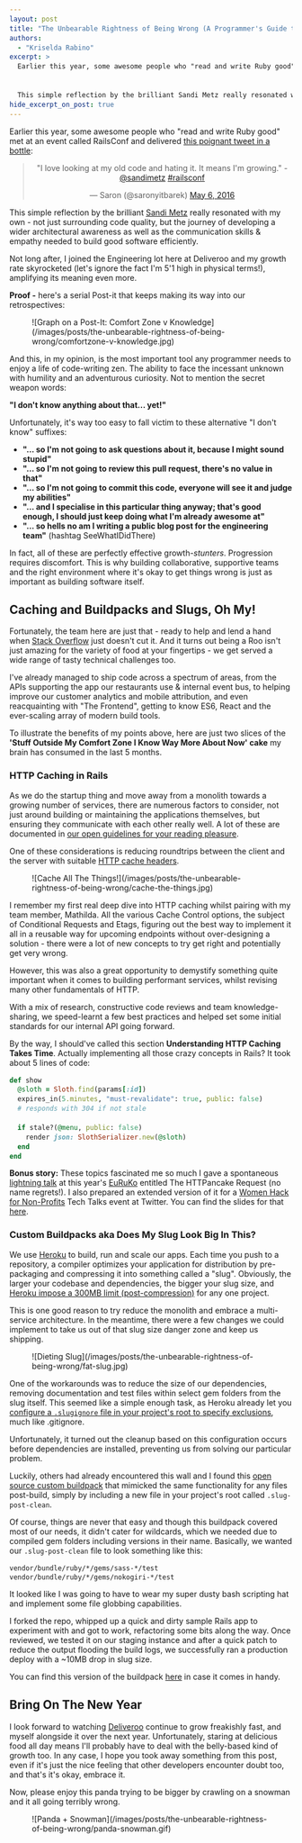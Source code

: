 ```yaml
---
layout: post
title: "The Unbearable Rightness of Being Wrong (A Programmer's Guide to Sanity)"
authors:
  - "Kriselda Rabino"
excerpt: >
  Earlier this year, some awesome people who "read and write Ruby good" met at an event called RailsConf and delivered this poignant tweet in a bottle: ***"I love looking at my old code and hating it. It means I'm growing."***


  This simple reflection by the brilliant Sandi Metz really resonated with my own - not just surrounding code quality, but the journey of developing a wider architectural awareness as well as the communication skills & empathy needed to build good software efficiently.
hide_excerpt_on_post: true
---
```


Earlier this year, some awesome people who "read and write Ruby good" met at an event called RailsConf and delivered [this poignant tweet in a bottle](https://twitter.com/saronyitbarek/status/728692957415538688):


<blockquote class="twitter-tweet" data-lang="en" align="center">
<p lang="en" dir="ltr">&quot;I love looking at my old code and hating it. It means I&#39;m growing.&quot; - <a href="https://twitter.com/sandimetz">@sandimetz</a> <a href="https://twitter.com/hashtag/railsconf?src=hash">#railsconf</a></p>&mdash; Saron (@saronyitbarek) <a href="https://twitter.com/saronyitbarek/status/728692957415538688">May 6, 2016</a>
</blockquote>
<script async src="//platform.twitter.com/widgets.js" charset="utf-8"></script>


This simple reflection by the brilliant [Sandi Metz](https://www.sandimetz.com) really resonated with my own - not just surrounding code quality, but the journey of developing a wider architectural awareness as well as the communication skills & empathy needed to build good software efficiently.

Not long after, I joined the Engineering lot here at Deliveroo and my growth rate skyrocketed (let's ignore the fact I'm 5'1 high in physical terms!), amplifying its meaning even more.

**Proof -** here's a serial Post-it that keeps making its way into our retrospectives:

<figure class="small">
![Graph on a Post-It: Comfort Zone v Knowledge](/images/posts/the-unbearable-rightness-of-being-wrong/comfortzone-v-knowledge.jpg)
</figure>

And this, in my opinion, is the most important tool any programmer needs to enjoy a life of code-writing zen. The ability to face the incessant unknown with humility and an adventurous curiosity. Not to mention the secret weapon words:

**"I don't know anything about that... yet!"**

Unfortunately, it's way too easy to fall victim to these alternative "I don't know" suffixes:

- **"... so I'm not going to ask questions about it, because I might sound stupid"**
- **"... so I'm not going to review this pull request, there's no value in that"**
- **"... so I'm not going to commit this code, everyone will see it and judge my abilities"**
- **"... and I specialise in this particular thing anyway; that's good enough, I should just keep doing what I'm already awesome at"**
- **"... so hells no am I writing a public blog post for the engineering team"** (hashtag SeeWhatIDidThere)

In fact, all of these are perfectly effective growth-*stunters*. Progression requires discomfort. This is why building collaborative, supportive teams and the right environment where it's okay to get things wrong is just as important as building software itself.

## Caching and Buildpacks and Slugs, Oh My!

Fortunately, the team here are just that - ready to help and lend a hand when [Stack Overflow](stackoverflow.com) just doesn't cut it. And it turns out being a Roo isn't just amazing for the variety of food at your fingertips - we get served a wide range of tasty technical challenges too.

I've already managed to ship code across a spectrum of areas, from the APIs supporting the app our restaurants use & internal event bus, to helping improve our customer analytics and mobile attribution, and even reacquainting with "The Frontend", getting to know ES6, React and the ever-scaling array of modern build tools.

To illustrate the benefits of my points above, here are just two slices of the **'Stuff Outside My Comfort Zone I Know Way More About Now' cake** my brain has consumed in the last 5 months.

### HTTP Caching in Rails

As we do the startup thing and move away from a monolith towards a growing number of services, there are numerous factors to consider, not just around building or maintaining the applications themselves, but ensuring they communicate with each other really well. A lot of these are documented in [our open guidelines for your reading pleasure](http://deliveroo.engineering/guidelines/api-design/).

One of these considerations is reducing roundtrips between the client and the server with suitable [HTTP cache headers](https://www.w3.org/Protocols/rfc2616/rfc2616-sec13.html).

<figure class="small">
![Cache All The Things!](/images/posts/the-unbearable-rightness-of-being-wrong/cache-the-things.jpg)
</figure>

I remember my first real deep dive into HTTP caching whilst pairing with my team member, Mathilda. All the various Cache Control options, the subject of Conditional Requests and Etags, figuring out the best way to implement it all in a reusable way for upcoming endpoints without over-designing a solution - there were a lot of new concepts to try get right and potentially get very wrong.

However, this was also a great opportunity to demystify something quite important when it comes to building performant services, whilst revising many other fundamentals of HTTP.

With a mix of research, constructive code reviews and team knowledge-sharing, we speed-learnt a few best practices and helped set some initial standards for our internal API going forward.

By the way, I should've called this section **Understanding HTTP Caching Takes Time**. Actually implementing all those crazy concepts in Rails? It took about 5 lines of code:

```ruby
def show
  @sloth = Sloth.find(params[:id])
  expires_in(5.minutes, "must-revalidate": true, public: false)
  # responds with 304 if not stale

  if stale?(@menu, public: false)
    render json: SlothSerializer.new(@sloth)
  end
end
```

**Bonus story:** These topics fascinated me so much I gave a spontaneous [lightning talk](https://www.youtube.com/watch?v=WnlgKWCt8wQ) at this year's [EuRuKo](http://euruko2016.org) entitled The HTTPancake Request (no name regrets!). I also prepared an extended version of it for a [Women Hack for Non-Profits](http://www.womenhackfornonprofits.com) Tech Talks event at Twitter. You can find the slides for that [here](http://slides.com/krissygoround/httpancake-5#/).


### Custom Buildpacks aka Does My Slug Look Big In This?

We use [Heroku](https://www.heroku.com) to build, run and scale our apps. Each time you push to a repository, a compiler optimizes your application for distribution by pre-packaging and compressing it into something called a "slug". Obviously, the larger your codebase and dependencies, the bigger your slug size, and [Heroku impose a 300MB limit (post-compression)](https://devcenter.heroku.com/articles/slug-compiler#slug-size) for any one project.

This is one good reason to try reduce the monolith and embrace a multi-service architecture. In the meantime, there were a few changes we could implement to take us out of that slug size danger zone and keep us shipping.

<figure class="small">
![Dieting Slug](/images/posts/the-unbearable-rightness-of-being-wrong/fat-slug.jpg)
</figure>

One of the workarounds was to reduce the size of our dependencies, removing documentation and test files within select gem folders from the slug itself. This seemed like a simple enough task, as Heroku already let you [configure a `.slugignore` file in your project's root to specify exclusions](https://devcenter.heroku.com/articles/slug-compiler#ignoring-files-with-slugignore), much like .gitignore.

Unfortunately, it turned out the cleanup based on this configuration occurs before dependencies are installed, preventing us from solving our particular problem.

Luckily, others had already encountered this wall and I found this [open source custom buildpack](https://github.com/deliveroo/heroku-buildpack-post-build-clean) that mimicked the same functionality for any files post-build, simply by including a new file in your project's root called `.slug-post-clean`.

Of course, things are never that easy and though this buildpack covered most of our needs, it didn't cater for wildcards, which we needed due to compiled gem folders including versions in their name. Basically, we wanted our `.slug-post-clean` file to look something like this:

```
vendor/bundle/ruby/*/gems/sass-*/test
vendor/bundle/ruby/*/gems/nokogiri-*/test
```

It looked like I was going to have to wear my super dusty bash scripting hat and implement some file globbing capabilities.

I forked the repo, whipped up a quick and dirty sample Rails app to experiment with and got to work, refactoring some bits along the way. Once reviewed, we tested it on our staging instance and after a quick patch to reduce the output flooding the build logs, we successfully ran a production deploy with a ~10MB drop in slug size.

You can find this version of the buildpack [here](https://github.com/deliveroo/heroku-buildpack-post-build-clean) in case it comes in handy.


## Bring On The New Year

I look forward to watching [Deliveroo](https://deliveroo.co.uk) continue to grow freakishly fast, and myself alongside it over the next year. Unfortunately, staring at delicious food all day means I'll probably have to deal with the belly-based kind of growth too. In any case, I hope you took away something from this post, even if it's just the nice feeling that other developers encounter doubt too, and that's it's okay, embrace it.

Now, please enjoy this panda trying to be bigger by crawling on a snowman and it all going terribly wrong.

<figure class="small">
![Panda + Snowman](/images/posts/the-unbearable-rightness-of-being-wrong/panda-snowman.gif)
</figure>
